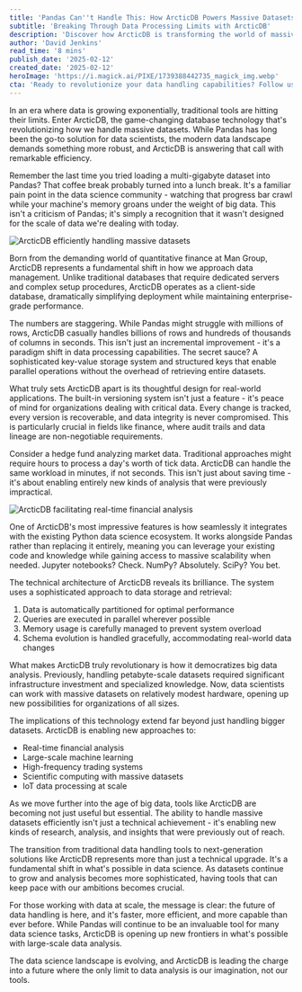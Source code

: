 ```yaml
---
title: 'Pandas Can''t Handle This: How ArcticDB Powers Massive Datasets'
subtitle: 'Breaking Through Data Processing Limits with ArcticDB'
description: 'Discover how ArcticDB is transforming the world of massive datasets by providing unparalleled efficiency and seamless integration with existing Python tools, surpassing traditional solutions like Pandas.'
author: 'David Jenkins'
read_time: '8 mins'
publish_date: '2025-02-12'
created_date: '2025-02-12'
heroImage: 'https://i.magick.ai/PIXE/1739388442735_magick_img.webp'
cta: 'Ready to revolutionize your data handling capabilities? Follow us on LinkedIn for more insights into cutting-edge technologies like ArcticDB and stay ahead of the curve in the ever-evolving world of data science!'
---
```


In an era where data is growing exponentially, traditional tools are hitting their limits. Enter ArcticDB, the game-changing database technology that's revolutionizing how we handle massive datasets. While Pandas has long been the go-to solution for data scientists, the modern data landscape demands something more robust, and ArcticDB is answering that call with remarkable efficiency.

Remember the last time you tried loading a multi-gigabyte dataset into Pandas? That coffee break probably turned into a lunch break. It's a familiar pain point in the data science community - watching that progress bar crawl while your machine's memory groans under the weight of big data. This isn't a criticism of Pandas; it's simply a recognition that it wasn't designed for the scale of data we're dealing with today.

![ArcticDB efficiently handling massive datasets](https://i.magick.ai/PIXE/1739388442735_magick_img.webp)

Born from the demanding world of quantitative finance at Man Group, ArcticDB represents a fundamental shift in how we approach data management. Unlike traditional databases that require dedicated servers and complex setup procedures, ArcticDB operates as a client-side database, dramatically simplifying deployment while maintaining enterprise-grade performance.

The numbers are staggering. While Pandas might struggle with millions of rows, ArcticDB casually handles billions of rows and hundreds of thousands of columns in seconds. This isn't just an incremental improvement - it's a paradigm shift in data processing capabilities. The secret sauce? A sophisticated key-value storage system and structured keys that enable parallel operations without the overhead of retrieving entire datasets.

What truly sets ArcticDB apart is its thoughtful design for real-world applications. The built-in versioning system isn't just a feature - it's peace of mind for organizations dealing with critical data. Every change is tracked, every version is recoverable, and data integrity is never compromised. This is particularly crucial in fields like finance, where audit trails and data lineage are non-negotiable requirements.

Consider a hedge fund analyzing market data. Traditional approaches might require hours to process a day's worth of tick data. ArcticDB can handle the same workload in minutes, if not seconds. This isn't just about saving time - it's about enabling entirely new kinds of analysis that were previously impractical.

![ArcticDB facilitating real-time financial analysis](https://i.magick.ai/PIXE/1739388442738_magick_img.webp)

One of ArcticDB's most impressive features is how seamlessly it integrates with the existing Python data science ecosystem. It works alongside Pandas rather than replacing it entirely, meaning you can leverage your existing code and knowledge while gaining access to massive scalability when needed. Jupyter notebooks? Check. NumPy? Absolutely. SciPy? You bet.

The technical architecture of ArcticDB reveals its brilliance. The system uses a sophisticated approach to data storage and retrieval:

1. Data is automatically partitioned for optimal performance
2. Queries are executed in parallel wherever possible
3. Memory usage is carefully managed to prevent system overload
4. Schema evolution is handled gracefully, accommodating real-world data changes

What makes ArcticDB truly revolutionary is how it democratizes big data analysis. Previously, handling petabyte-scale datasets required significant infrastructure investment and specialized knowledge. Now, data scientists can work with massive datasets on relatively modest hardware, opening up new possibilities for organizations of all sizes.

The implications of this technology extend far beyond just handling bigger datasets. ArcticDB is enabling new approaches to:

- Real-time financial analysis
- Large-scale machine learning
- High-frequency trading systems
- Scientific computing with massive datasets
- IoT data processing at scale

As we move further into the age of big data, tools like ArcticDB are becoming not just useful but essential. The ability to handle massive datasets efficiently isn't just a technical achievement - it's enabling new kinds of research, analysis, and insights that were previously out of reach.

The transition from traditional data handling tools to next-generation solutions like ArcticDB represents more than just a technical upgrade. It's a fundamental shift in what's possible in data science. As datasets continue to grow and analysis becomes more sophisticated, having tools that can keep pace with our ambitions becomes crucial.

For those working with data at scale, the message is clear: the future of data handling is here, and it's faster, more efficient, and more capable than ever before. While Pandas will continue to be an invaluable tool for many data science tasks, ArcticDB is opening up new frontiers in what's possible with large-scale data analysis.

The data science landscape is evolving, and ArcticDB is leading the charge into a future where the only limit to data analysis is our imagination, not our tools.